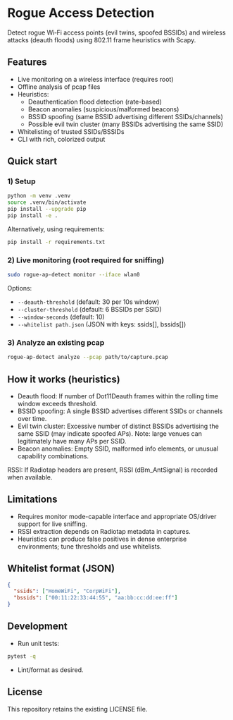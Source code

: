 # Rogue Access Detection

Detect rogue Wi‑Fi access points (evil twins, spoofed BSSIDs) and wireless attacks (deauth floods) using 802.11 frame heuristics with Scapy.

## Features
- Live monitoring on a wireless interface (requires root)
- Offline analysis of pcap files
- Heuristics:
  - Deauthentication flood detection (rate-based)
  - Beacon anomalies (suspicious/malformed beacons)
  - BSSID spoofing (same BSSID advertising different SSIDs/channels)
  - Possible evil twin cluster (many BSSIDs advertising the same SSID)
- Whitelisting of trusted SSIDs/BSSIDs
- CLI with rich, colorized output

## Quick start
### 1) Setup
```bash
python -m venv .venv
source .venv/bin/activate
pip install --upgrade pip
pip install -e .
```

Alternatively, using requirements:
```bash
pip install -r requirements.txt
```

### 2) Live monitoring (root required for sniffing)
```bash
sudo rogue-ap-detect monitor --iface wlan0
```
Options:
- `--deauth-threshold` (default: 30 per 10s window)
- `--cluster-threshold` (default: 6 BSSIDs per SSID)
- `--window-seconds` (default: 10)
- `--whitelist path.json` (JSON with keys: ssids[], bssids[])

### 3) Analyze an existing pcap
```bash
rogue-ap-detect analyze --pcap path/to/capture.pcap
```

## How it works (heuristics)
- Deauth flood: If number of Dot11Deauth frames within the rolling time window exceeds threshold.
- BSSID spoofing: A single BSSID advertises different SSIDs or channels over time.
- Evil twin cluster: Excessive number of distinct BSSIDs advertising the same SSID (may indicate spoofed APs). Note: large venues can legitimately have many APs per SSID.
- Beacon anomalies: Empty SSID, malformed info elements, or unusual capability combinations.

RSSI: If Radiotap headers are present, RSSI (dBm_AntSignal) is recorded when available.

## Limitations
- Requires monitor mode-capable interface and appropriate OS/driver support for live sniffing.
- RSSI extraction depends on Radiotap metadata in captures.
- Heuristics can produce false positives in dense enterprise environments; tune thresholds and use whitelists.

## Whitelist format (JSON)
```json
{
  "ssids": ["HomeWiFi", "CorpWiFi"],
  "bssids": ["00:11:22:33:44:55", "aa:bb:cc:dd:ee:ff"]
}
```

## Development
- Run unit tests:
```bash
pytest -q
```
- Lint/format as desired.

## License
This repository retains the existing LICENSE file.
